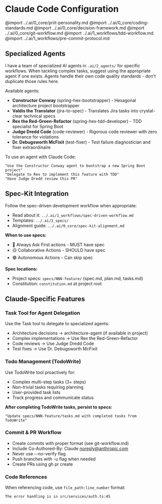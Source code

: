 # Claude Code Configuration

<!-- Import shared agent-agnostic core -->
@import ../.ai/0_core/priit-personality.md
@import ../.ai/0_core/coding-standards.md
@import ../.ai/0_core/decision-framework.md
@import ../.ai/0_core/git-workflow.md
@import ../.ai/1_workflows/tdd-workflow.md
@import ../.ai/1_workflows/pre-commit-protocol.md

## Specialized Agents

I have a team of specialized AI agents in `.ai/2_agents/` for specific workflows.
When tackling complex tasks, suggest using the appropriate agent if one exists.
Agents handle their own code quality standards - don't duplicate those rules here.

Available agents:
- **Constructor Conway** (spring-hex-bootstrapper) - Hexagonal architecture project bootstrapper
- **Valdis the Translator** (jira-to-spec) - Translates Jira tasks into crystal-clear technical specs
- **Rex the Red-Green-Refactor** (spring-hex-tdd-developer) - TDD specialist for Spring Boot
- **Judge Dredd Code** (code-reviewer) - Rigorous code reviewer with zero tolerance for violations
- **Dr. Debugsworth McFixit** (test-fixer) - Test failure diagnostician and fixer extraordinaire

To use an agent with Claude Code:
```
"Use the Constructor Conway agent to bootstrap a new Spring Boot project"
"Delegate to Rex to implement this feature with TDD"
"Have Judge Dredd review this PR"
```

## Spec-Kit Integration

Follow the spec-driven development workflow when appropriate:
- Read about it: `../.ai/1_workflows/spec-driven-workflow.md`
- Templates: `../.ai/3_specs/`
- Alignment guide: `../.ai/0_core/spec-kit-alignment.md`

**When to use specs:**
- 🔴 Always Ask First actions - MUST have spec
- 🟡 Collaborative Actions - SHOULD have spec
- 🟢 Autonomous Actions - Can skip spec

**Spec locations:**
- Project specs: `specs/NNN-feature/` (spec.md, plan.md, tasks.md)
- Constitution: `constitution.md` at project root

## Claude-Specific Features

### Task Tool for Agent Delegation
Use the Task tool to delegate to specialized agents:
- Architecture decisions → architecture-agent (if available in project)
- Complex implementations → Use Rex the Red-Green-Refactor
- Code reviews → Use Judge Dredd Code
- Test fixes → Use Dr. Debugsworth McFixit

### Todo Management (TodoWrite)
Use TodoWrite tool proactively for:
- Complex multi-step tasks (3+ steps)
- Non-trivial tasks requiring planning
- User-provided task lists
- Track progress and communicate status

**After completing TodoWrite tasks, persist to specs:**
```
"Update specs/NNN-feature/tasks.md with completed tasks from TodoWrite"
```

### Commit & PR Workflow
- Create commits with proper format (see git-workflow.md)
- Include Co-Authored-By: Claude <noreply@anthropic.com>
- Never use --no-verify flag
- Push branches with -u flag when needed
- Create PRs using gh pr create

### Code References
When referencing code, use `file_path:line_number` format:
```
The error handling is in src/services/auth.ts:45
```
